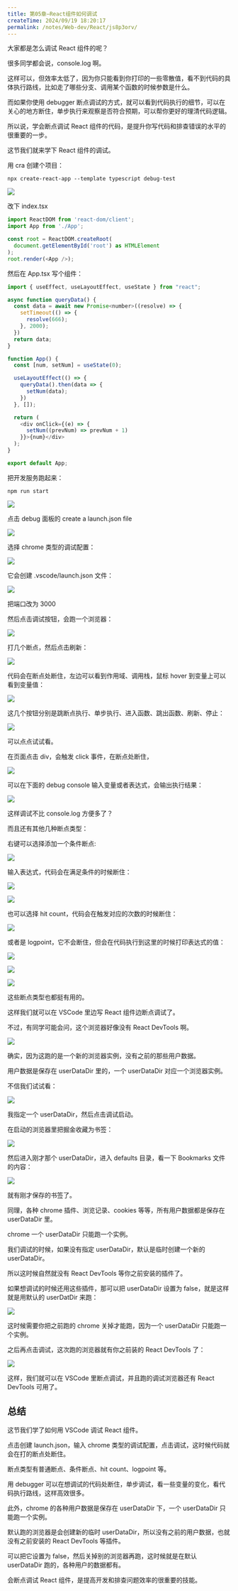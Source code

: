 ```yaml
---
title: 第05章—React组件如何调试
createTime: 2024/09/19 18:20:17
permalink: /notes/Web-dev/React/js8p3orv/
---
```

大家都是怎么调试 React 组件的呢？

很多同学都会说，console.log 啊。

这样可以，但效率太低了，因为你只能看到你打印的一些零散值，看不到代码的具体执行路线，比如走了哪些分支、调用某个函数的时候参数是什么。

而如果你使用 debugger 断点调试的方式，就可以看到代码执行的细节，可以在关心的地方断住，单步执行来观察是否符合预期，可以帮你更好的理清代码逻辑。

所以说，学会断点调试 React 组件的代码，是提升你写代码和排查错误的水平的很重要的一步。

这节我们就来学下 React 组件的调试。

用 cra 创建个项目：

```
npx create-react-app --template typescript debug-test
```

![](https://p6-juejin.byteimg.com/tos-cn-i-k3u1fbpfcp/3412a97b90f84445865205353750577a~tplv-k3u1fbpfcp-jj-mark:0:0:0:0:q75.image#?w=1172&h=312&s=55423&e=png&b=010101)

改下 index.tsx

```javascript
import ReactDOM from 'react-dom/client';
import App from './App';

const root = ReactDOM.createRoot(
  document.getElementById('root') as HTMLElement
);
root.render(<App />);
```
然后在 App.tsx 写个组件：

```javascript
import { useEffect, useLayoutEffect, useState } from "react";

async function queryData() {
  const data = await new Promise<number>((resolve) => {
    setTimeout(() => {
      resolve(666);
    }, 2000);
  })
  return data;
}

function App() {
  const [num, setNum] = useState(0);

  useLayoutEffect(() => {
    queryData().then(data => {
      setNum(data);
    })
  }, []);

  return (
    <div onClick={(e) => {
      setNum((prevNum) => prevNum + 1)
    }}>{num}</div>
  );
}

export default App;

```
把开发服务跑起来：

```
npm run start
```

![](https://p9-juejin.byteimg.com/tos-cn-i-k3u1fbpfcp/dead91b48d8c4bbdb7bb118d4bd64bb4~tplv-k3u1fbpfcp-jj-mark:0:0:0:0:q75.image#?w=734&h=332&s=61069&e=gif&f=40&b=fdfdfd)

点击 debug 面板的 create a launch.json file

![](https://p6-juejin.byteimg.com/tos-cn-i-k3u1fbpfcp/dda22e46d3514c3ca255b4df7e8b0970~tplv-k3u1fbpfcp-jj-mark:0:0:0:0:q75.image#?w=574&h=514&s=60111&e=png&b=191919)

选择 chrome 类型的调试配置：

![](https://p9-juejin.byteimg.com/tos-cn-i-k3u1fbpfcp/dfbd5914af6b473cbb2dba179fe7f3f4~tplv-k3u1fbpfcp-jj-mark:0:0:0:0:q75.image#?w=656&h=292&s=44345&e=png&b=242424)

它会创建 .vscode/launch.json 文件：

![](https://p6-juejin.byteimg.com/tos-cn-i-k3u1fbpfcp/a773f098837d47689b5c5b0aa9ea295e~tplv-k3u1fbpfcp-jj-mark:0:0:0:0:q75.image#?w=1516&h=658&s=166485&e=png&b=1d1d1d)

把端口改为 3000

然后点击调试按钮，会跑一个浏览器：

![](https://p1-juejin.byteimg.com/tos-cn-i-k3u1fbpfcp/1282274d541348de9208261b874a756c~tplv-k3u1fbpfcp-jj-mark:0:0:0:0:q75.image#?w=2194&h=1500&s=354960&e=gif&f=46&b=1c1c1c)

打几个断点，然后点击刷新：

![](https://p1-juejin.byteimg.com/tos-cn-i-k3u1fbpfcp/b9c21c647c704b949a768f3ec8b202c3~tplv-k3u1fbpfcp-jj-mark:0:0:0:0:q75.image#?w=1174&h=1096&s=174480&e=png&b=1f1f1f)

代码会在断点处断住，左边可以看到作用域、调用栈，鼠标 hover 到变量上可以看到变量值：

![](https://p9-juejin.byteimg.com/tos-cn-i-k3u1fbpfcp/4249285353ee4473a82e8e1984b957be~tplv-k3u1fbpfcp-jj-mark:0:0:0:0:q75.image#?w=1742&h=1166&s=370604&e=png&b=1c1c1c)

这几个按钮分别是跳断点执行、单步执行、进入函数、跳出函数、刷新、停止：

![](https://p1-juejin.byteimg.com/tos-cn-i-k3u1fbpfcp/f749c951a1e1486992fdee09b8c6896d~tplv-k3u1fbpfcp-jj-mark:0:0:0:0:q75.image#?w=370&h=72&s=9501&e=png&b=191919)

可以点点试试看。

在页面点击 div，会触发 click 事件，在断点处断住，

![](https://p9-juejin.byteimg.com/tos-cn-i-k3u1fbpfcp/c146f775f6114e5894d6b7d60c9a0f1f~tplv-k3u1fbpfcp-jj-mark:0:0:0:0:q75.image#?w=1896&h=1336&s=392492&e=png&b=1b1b1b)

可以在下面的 debug console 输入变量或者表达式，会输出执行结果：

![](https://p6-juejin.byteimg.com/tos-cn-i-k3u1fbpfcp/f0e9f2c69987412f8a1c0d560bf5bb5c~tplv-k3u1fbpfcp-jj-mark:0:0:0:0:q75.image#?w=1142&h=942&s=142048&e=png&b=1a1a1a)

这样调试不比 console.log 方便多了？

而且还有其他几种断点类型：

右键可以选择添加一个条件断点:

![](https://p1-juejin.byteimg.com/tos-cn-i-k3u1fbpfcp/ca5047b7bc0b42d0bfa876e18a463140~tplv-k3u1fbpfcp-jj-mark:0:0:0:0:q75.image#?w=792&h=380&s=67773&e=png&b=1f1f1f)

输入表达式，代码会在满足条件的时候断住：

![](https://p6-juejin.byteimg.com/tos-cn-i-k3u1fbpfcp/08248fe17d7b4d1faf1036649fa6ca7f~tplv-k3u1fbpfcp-jj-mark:0:0:0:0:q75.image#?w=754&h=360&s=46712&e=png&b=202020)

![](https://p6-juejin.byteimg.com/tos-cn-i-k3u1fbpfcp/b8aaf9aef9db4103a3a5075a6dae36d3~tplv-k3u1fbpfcp-jj-mark:0:0:0:0:q75.image#?w=964&h=718&s=108197&e=png&b=1f1f1f)

也可以选择 hit count，代码会在触发对应的次数的时候断住：

![](https://p9-juejin.byteimg.com/tos-cn-i-k3u1fbpfcp/60d040cc80854781b7a3b63f279d42b8~tplv-k3u1fbpfcp-jj-mark:0:0:0:0:q75.image#?w=782&h=322&s=41778&e=png&b=202020)

或者是 logpoint，它不会断住，但会在代码执行到这里的时候打印表达式的值：

![](https://p3-juejin.byteimg.com/tos-cn-i-k3u1fbpfcp/13a7c41d2e0747ac830451249275611f~tplv-k3u1fbpfcp-jj-mark:0:0:0:0:q75.image#?w=714&h=282&s=58337&e=png&b=bbb6b4)

![](https://p9-juejin.byteimg.com/tos-cn-i-k3u1fbpfcp/e022713ed3fc4d8486dafdf40f3b87fa~tplv-k3u1fbpfcp-jj-mark:0:0:0:0:q75.image#?w=992&h=686&s=97744&e=png&b=1f1f1f)

![](https://p9-juejin.byteimg.com/tos-cn-i-k3u1fbpfcp/8d4f0241ad2743e5959a4d51645089f8~tplv-k3u1fbpfcp-jj-mark:0:0:0:0:q75.image#?w=846&h=718&s=81430&e=png&b=1c1c1c)

这些断点类型也都挺有用的。

这样我们就可以在 VSCode 里边写 React 组件边断点调试了。

不过，有同学可能会问，这个浏览器好像没有 React DevTools 啊。

![](https://p3-juejin.byteimg.com/tos-cn-i-k3u1fbpfcp/00425306a95649168c77212b65275f7b~tplv-k3u1fbpfcp-jj-mark:0:0:0:0:q75.image#?w=2262&h=1340&s=201160&e=png&b=ffffff)

确实，因为这跑的是一个新的浏览器实例，没有之前的那些用户数据。

用户数据是保存在 userDataDir 里的，一个 userDataDir 对应一个浏览器实例。

不信我们试试看：

![](https://p1-juejin.byteimg.com/tos-cn-i-k3u1fbpfcp/62bec04f06cd454e9a8675ce62424c73~tplv-k3u1fbpfcp-jj-mark:0:0:0:0:q75.image#?w=1326&h=840&s=159851&e=png&b=1f1f1f)

我指定一个 userDataDir，然后点击调试启动。

在启动的浏览器里把掘金收藏为书签：

![](https://p6-juejin.byteimg.com/tos-cn-i-k3u1fbpfcp/c9ffea90489b4667aba6f2c792393138~tplv-k3u1fbpfcp-jj-mark:0:0:0:0:q75.image#?w=2042&h=826&s=262530&e=png&b=fefefe)

然后进入刚才那个 userDataDir，进入 defaults 目录，看一下 Bookmarks 文件的内容： 

![](https://p1-juejin.byteimg.com/tos-cn-i-k3u1fbpfcp/f870900285c8497cb5ae5566f783cece~tplv-k3u1fbpfcp-jj-mark:0:0:0:0:q75.image#?w=918&h=1096&s=187442&e=png&b=010101)

就有刚才保存的书签了。

同理，各种 chrome 插件、浏览记录、cookies 等等，所有用户数据都是保存在 userDataDir 里。

chrome 一个 userDataDir 只能跑一个实例。

我们调试的时候，如果没有指定 userDataDir，默认是临时创建一个新的 userDataDir。

所以这时候自然就没有 React DevTools 等你之前安装的插件了。

如果想调试的时候还用这些插件，那可以把 userDataDir 设置为 false，就是这样就是用默认的 userDatDir 来跑：

![](https://p9-juejin.byteimg.com/tos-cn-i-k3u1fbpfcp/b697eab725e04e1f957f39475a5b0e16~tplv-k3u1fbpfcp-jj-mark:0:0:0:0:q75.image#?w=874&h=650&s=109369&e=png&b=1f1f1f)

这时候需要你把之前跑的 chrome 关掉才能跑，因为一个 userDataDir 只能跑一个实例。

之后再点击调试，这次跑的浏览器就有你之前装的 React DevTools 了：

![](https://p1-juejin.byteimg.com/tos-cn-i-k3u1fbpfcp/1df222df59944f69b633891adecabf82~tplv-k3u1fbpfcp-jj-mark:0:0:0:0:q75.image#?w=2276&h=934&s=106150&e=png&b=ffffff)

这样，我们就可以在 VSCode 里断点调试，并且跑的调试浏览器还有 React DevTools 可用了。

## 总结

这节我们学了如何用 VSCode 调试 React 组件。

点击创建 launch.json，输入 chrome 类型的调试配置，点击调试，这时候代码就会在打的断点处断住。

断点类型有普通断点、条件断点、hit count、logpoint 等。

用 debugger 可以在想调试的代码处断住，单步调试，看一些变量的变化，看代码执行路线，这样高效很多。

此外，chrome 的各种用户数据是保存在 userDataDir 下，一个 userDataDir 只能跑一个实例。

默认跑的浏览器是会创建新的临时 userDataDir，所以没有之前的用户数据，也就没有之前安装的 React DevTools 等插件。

可以把它设置为 false，然后关掉别的浏览器再跑，这时候就是在默认 userDataDir 跑的，各种用户的数据都有。

会断点调试 React 组件，是提高开发和排查问题效率的很重要的技能。
